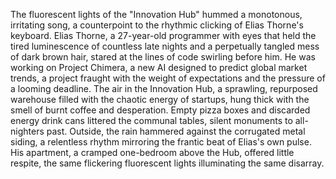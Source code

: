 The fluorescent lights of the "Innovation Hub" hummed a monotonous, irritating song, a counterpoint to the rhythmic clicking of Elias Thorne's keyboard.  Elias Thorne, a 27-year-old programmer with eyes that held the tired luminescence of countless late nights and a perpetually tangled mess of dark brown hair, stared at the lines of code swirling before him.  He was working on Project Chimera, a new AI designed to predict global market trends, a project fraught with the weight of expectations and the pressure of a looming deadline. The air in the Innovation Hub, a sprawling, repurposed warehouse filled with the chaotic energy of startups, hung thick with the smell of burnt coffee and desperation.  Empty pizza boxes and discarded energy drink cans littered the communal tables, silent monuments to all-nighters past.  Outside, the rain hammered against the corrugated metal siding, a relentless rhythm mirroring the frantic beat of Elias's own pulse.  His apartment, a cramped one-bedroom above the Hub, offered little respite, the same flickering fluorescent lights illuminating the same disarray.
